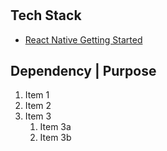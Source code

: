 # 

## Tech Stack
* [React Native Getting Started](http://facebook.github.io/react-native/docs/getting-started.html)

Dependency | Purpose
---

1. Item 1
1. Item 2
1. Item 3
   1. Item 3a
   1. Item 3b
